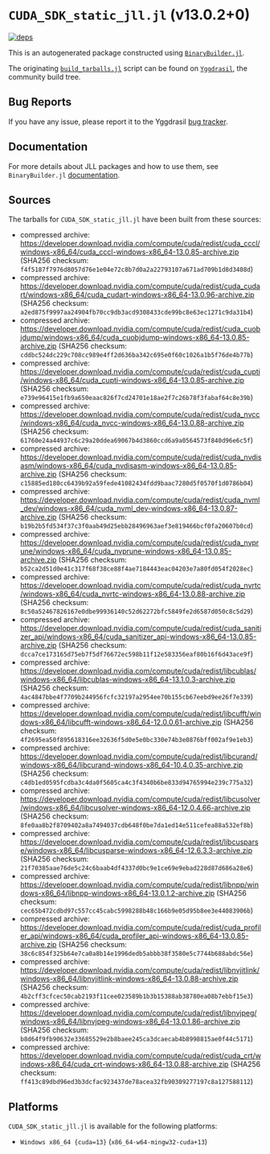 # `CUDA_SDK_static_jll.jl` (v13.0.2+0)

[![deps](https://juliahub.com/docs/CUDA_SDK_static_jll/deps.svg)](https://juliahub.com/ui/Packages/General/CUDA_SDK_static_jll/)

This is an autogenerated package constructed using [`BinaryBuilder.jl`](https://github.com/JuliaPackaging/BinaryBuilder.jl).

The originating [`build_tarballs.jl`](https://github.com/JuliaPackaging/Yggdrasil/blob/a9adbb8e61cf4e590ec1560a4d8649f5771c1f61/C/CUDA/CUDA_SDK_static@13.0/build_tarballs.jl) script can be found on [`Yggdrasil`](https://github.com/JuliaPackaging/Yggdrasil/), the community build tree.

## Bug Reports

If you have any issue, please report it to the Yggdrasil [bug tracker](https://github.com/JuliaPackaging/Yggdrasil/issues).

## Documentation

For more details about JLL packages and how to use them, see `BinaryBuilder.jl` [documentation](https://docs.binarybuilder.org/stable/jll/).

## Sources

The tarballs for `CUDA_SDK_static_jll.jl` have been built from these sources:

* compressed archive: https://developer.download.nvidia.com/compute/cuda/redist/cuda_cccl/windows-x86_64/cuda_cccl-windows-x86_64-13.0.85-archive.zip (SHA256 checksum: `f4f5187f7976d8057d76e1e04e72c8b7d0a2a22793107a671ad709b1d8d3408d`)
* compressed archive: https://developer.download.nvidia.com/compute/cuda/redist/cuda_cudart/windows-x86_64/cuda_cudart-windows-x86_64-13.0.96-archive.zip (SHA256 checksum: `a2ed875f9997aa24904fb70cc9db3acd9308433cde99bc8e63ec1271c9da31b4`)
* compressed archive: https://developer.download.nvidia.com/compute/cuda/redist/cuda_cuobjdump/windows-x86_64/cuda_cuobjdump-windows-x86_64-13.0.85-archive.zip (SHA256 checksum: `cddbc524dc229c708cc989e4ff2d636ba342c695e0f60c1026a1b5f76de4b77b`)
* compressed archive: https://developer.download.nvidia.com/compute/cuda/redist/cuda_cupti/windows-x86_64/cuda_cupti-windows-x86_64-13.0.85-archive.zip (SHA256 checksum: `e739e96415e1fb9a650eaac826f7cd24701e18ae2f7c26b78f3fabaf64c8e39b`)
* compressed archive: https://developer.download.nvidia.com/compute/cuda/redist/cuda_nvcc/windows-x86_64/cuda_nvcc-windows-x86_64-13.0.88-archive.zip (SHA256 checksum: `61760e24a44937c6c29a20ddea69067b4d3860ccd6a9a0564573f840d96e6c5f`)
* compressed archive: https://developer.download.nvidia.com/compute/cuda/redist/cuda_nvdisasm/windows-x86_64/cuda_nvdisasm-windows-x86_64-13.0.85-archive.zip (SHA256 checksum: `c15885ed180cc6439b92a59fede41082434fdd9baac7280d5f0570f1d0786b04`)
* compressed archive: https://developer.download.nvidia.com/compute/cuda/redist/cuda_nvml_dev/windows-x86_64/cuda_nvml_dev-windows-x86_64-13.0.87-archive.zip (SHA256 checksum: `b19b2b5fd534f37c3f0aab49d25ebb28496963aef3e819466bcf0fa20607b0cd`)
* compressed archive: https://developer.download.nvidia.com/compute/cuda/redist/cuda_nvprune/windows-x86_64/cuda_nvprune-windows-x86_64-13.0.85-archive.zip (SHA256 checksum: `b52ca2d51d0e41c317f68f38ce88f4ae7184443eac04203e7a80fd054f2028ec`)
* compressed archive: https://developer.download.nvidia.com/compute/cuda/redist/cuda_nvrtc/windows-x86_64/cuda_nvrtc-windows-x86_64-13.0.88-archive.zip (SHA256 checksum: `8c50a52467826167e0dbe99936140c52d62272bfc5849fe2d6587d050c8c5d29`)
* compressed archive: https://developer.download.nvidia.com/compute/cuda/redist/cuda_sanitizer_api/windows-x86_64/cuda_sanitizer_api-windows-x86_64-13.0.85-archive.zip (SHA256 checksum: `dcca7ce173165d75eb7f5df76672ec598b11f12e583356eaf80b16f6d43ace9f`)
* compressed archive: https://developer.download.nvidia.com/compute/cuda/redist/libcublas/windows-x86_64/libcublas-windows-x86_64-13.1.0.3-archive.zip (SHA256 checksum: `4ac4847bbe4f7709b244956fcfc32197a2954ee70b155cb67eebd9ee26f7e339`)
* compressed archive: https://developer.download.nvidia.com/compute/cuda/redist/libcufft/windows-x86_64/libcufft-windows-x86_64-12.0.0.61-archive.zip (SHA256 checksum: `4f2695ea50f895618316ee32636f5d0e5e0bc330e74b3e0876bff002af9e1eb3`)
* compressed archive: https://developer.download.nvidia.com/compute/cuda/redist/libcurand/windows-x86_64/libcurand-windows-x86_64-10.4.0.35-archive.zip (SHA256 checksum: `c4db1ed0595fcdba3c4da0f5605ca4c3f4340b6be833d94765994e239c775a32`)
* compressed archive: https://developer.download.nvidia.com/compute/cuda/redist/libcusolver/windows-x86_64/libcusolver-windows-x86_64-12.0.4.66-archive.zip (SHA256 checksum: `8fe0aa8b2f8709402a8a7494037cdb648f0be7da1ed14e511cefea88a532ef8b`)
* compressed archive: https://developer.download.nvidia.com/compute/cuda/redist/libcusparse/windows-x86_64/libcusparse-windows-x86_64-12.6.3.3-archive.zip (SHA256 checksum: `21f70385aae76de5c24c6baab4df4337d0bc9e1ce69e9ebad228d87d686a28e6`)
* compressed archive: https://developer.download.nvidia.com/compute/cuda/redist/libnpp/windows-x86_64/libnpp-windows-x86_64-13.0.1.2-archive.zip (SHA256 checksum: `cec65b472cdbd97c557cc45cabc5998288b48c166b9e05d95b8ee3e44083906b`)
* compressed archive: https://developer.download.nvidia.com/compute/cuda/redist/cuda_profiler_api/windows-x86_64/cuda_profiler_api-windows-x86_64-13.0.85-archive.zip (SHA256 checksum: `38c6c854f325b64e7ca0a8b14e1996dedb5abbb38f3580e5c7744b688abdc56e`)
* compressed archive: https://developer.download.nvidia.com/compute/cuda/redist/libnvjitlink/windows-x86_64/libnvjitlink-windows-x86_64-13.0.88-archive.zip (SHA256 checksum: `4b2cff3cfcec50cab2193f11cee023589b1b3b15388ab38780ea08b7ebbf15e3`)
* compressed archive: https://developer.download.nvidia.com/compute/cuda/redist/libnvjpeg/windows-x86_64/libnvjpeg-windows-x86_64-13.0.1.86-archive.zip (SHA256 checksum: `b8d64f9fb90632e33685529e2b8baee245ca3dcaecab4b8998815ae0f44c5171`)
* compressed archive: https://developer.download.nvidia.com/compute/cuda/redist/cuda_crt/windows-x86_64/cuda_crt-windows-x86_64-13.0.88-archive.zip (SHA256 checksum: `ff413c89dbd96ed3b3dcfac923437de78acea32fb90309277197c8a127588112`)

## Platforms

`CUDA_SDK_static_jll.jl` is available for the following platforms:

* `Windows x86_64 {cuda=13}` (`x86_64-w64-mingw32-cuda+13`)
